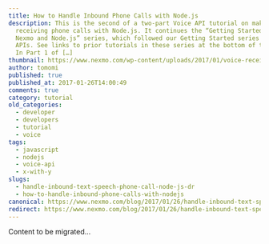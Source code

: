 ```yaml
---
title: How to Handle Inbound Phone Calls with Node.js
description: This is the second of a two-part Voice API tutorial on making and
  receiving phone calls with Node.js. It continues the “Getting Started with
  Nexmo and Node.js” series, which followed our Getting Started series on SMS
  APIs. See links to prior tutorials in these series at the bottom of the post.
  In Part 1 of […]
thumbnail: https://www.nexmo.com/wp-content/uploads/2017/01/voice-receive-node.png
author: tomomi
published: true
published_at: 2017-01-26T14:00:49
comments: true
category: tutorial
old_categories:
  - developer
  - developers
  - tutorial
  - voice
tags:
  - javascript
  - nodejs
  - voice-api
  - x-with-y
slugs:
  - handle-inbound-text-speech-phone-call-node-js-dr
  - how-to-handle-inbound-phone-calls-with-nodejs
canonical: https://www.nexmo.com/blog/2017/01/26/handle-inbound-text-speech-phone-call-node-js-dr
redirect: https://www.nexmo.com/blog/2017/01/26/handle-inbound-text-speech-phone-call-node-js-dr
---
```

Content to be migrated...